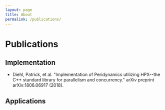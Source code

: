 ```yaml
---
layout: page
title: About
permalink: /publications/
---
```


# Publications


## Implementation

* Diehl, Patrick, et al. "Implementation of Peridynamics utilizing HPX--the C++ standard library for parallelism and concurrency." arXiv preprint arXiv:1806.06917 (2018).

## Applications
